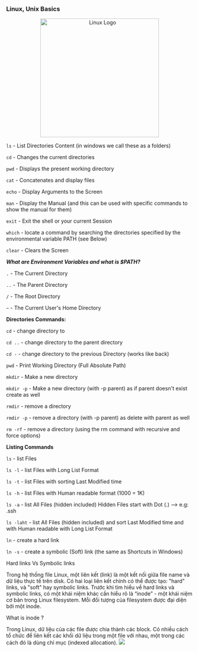 ### Linux, Unix Basics
<p align="center">
  <a href="https://www.jenkins.io" target="blank"><img src="https://upload.wikimedia.org/wikipedia/commons/b/b2/Logo_c%E1%BB%A7a_H%C4%90H_VNux_GNU-Linux.svg" width="320" alt="Linux Logo" /></a>
</p>

`ls` - List Directories Content (in windows we call these as a folders)

`cd` - Changes the current directories

`pwd` - Displays the present working directory

`cat` - Concatenates and display files

`echo` - Display Arguments to the Screen

`man` - Display the Manual (and this can be used with specific commands to show the manual for them)

`exit` - Exit the shell or your current Session

`which` - locate a command by searching the directories specified by the environmental variable PATH (see Below)

`clear` - Clears the Screen

***What are Environment Variables and what is $PATH?***

`.` - The Current Directory

`..` - The Parent Directory

`/` - The Root Directory

`~` - The Current User's Home Directory


**Directories Commands:**

`cd` - change directory to

`cd ..` - change directory to the parent directory

`cd -` - change directory to the previous Directory (works like back)

`pwd` - Print Working Directory (Full Absolute Path)

`mkdir` - Make a new directory

`mkdir -p` - Make a new directory (with -p parent) as if parent doesn't exist create as well

`rmdir` - remove a directory

`rmdir -p` - remove a directory (with -p parent) as delete with parent as well

`rm -rf` - remove a directory (using the rm command with recursive and force options)

**Listing Commands**

`ls` - list Files

`ls -l` - list Files with Long List Format

`ls -t` - list Files with sorting Last Modified time

`ls -h` - list Files with Human readable format (1000 = 1K)

`ls -a` - list All Files (hidden included) Hidden Files start with Dot (.) --> e.g: .ssh

`ls -laht` - list All Files (hidden included) and sort Last Modified time and with Human readable with Long List Format

`ln` - create a hard link

`ln -s` - create a symbolic (Soft) link (the same as Shortcuts in Windows)

Hard links Vs Symbolic links

Trong hệ thống file Linux, một liên kết (link) là một kết nối giữa file name và dữ liệu thực tế trên disk.
Có hai loại liên kết chính có thể được tạo: "hard" links, và "soft" hay symbolic links. Trước khi tìm hiểu về hard links và symbolic links, có một khái niệm khác cần hiểu rõ là “inode” - một khái niệm cơ bản trong Linux filesystem. Mỗi đối tượng của filesystem được đại diện bởi một inode.

What is inode ?

Trong Linux, dữ liệu của các file được chia thành các block. Có nhiều cách tổ chức để liên kết các khối dữ liệu trong một file với nhau, một trong các cách đó là dùng chỉ mục (indexed allocation).
<img src = "https://images.viblo.asia/bed26257-9800-43b5-871f-acda88c5658d.gif"/>
